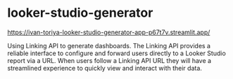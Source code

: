 # looker-studio-generator
https://ivan-toriya-looker-studio-generator-app-p67t7v.streamlit.app/

Using Linking API to generate dashboards. The Linking API provides a reliable interface to configure and forward users directly to a Looker Studio report via a URL. When users follow a Linking API URL they will have a streamlined experience to quickly view and interact with their data.
